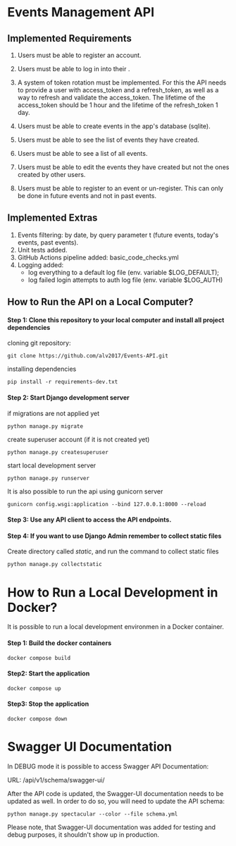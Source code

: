 # Events Management API

## Implemented Requirements

1) Users must be able to register an account.

2) Users must be able to log in into their .

3) A system of token rotation must be implemented. For this the API needs to provide a user with access_token 
and a refresh_token, as well as a way to refresh and validate the access_token. The lifetime of the access_token 
should be 1 hour and the lifetime of the refresh_token 1 day.

4) Users must be able to create events in the app's database (sqlite).

5) Users must be able to see the list of events they have created.

6) Users must be able to see a list of all events.

7) Users must be able to edit the events they have created but not the ones created by other users.

8) Users must be able to register to an event or un-register. This can only be done in future events 
and not in past events.


## Implemented Extras

1) Events filtering: by date, by query parameter t (future events, today's events, past events).
2) Unit tests added.
3) GitHub Actions pipeline added: basic_code_checks.yml
4) Logging added:
    - log everything to a default log file (env. variable $LOG_DEFAULT);
    - log failed login attempts to auth log file (env. variable $LOG_AUTH)


## How to Run the API on a Local Computer?

#### Step 1: Clone this repository to your local computer and install all project dependencies

cloning git repository:
```
git clone https://github.com/alv2017/Events-API.git
```
installing dependencies
```
pip install -r requirements-dev.txt
```

#### Step 2: Start Django development server

if migrations are not applied yet
```
python manage.py migrate
```

create superuser account (if it is not created yet)
```
python manage.py createsuperuser
```

start local development server
```
python manage.py runserver
```

It is also possible to run the api using gunicorn server
```
gunicorn config.wsgi:application --bind 127.0.0.1:8000 --reload
```

#### Step 3: Use any API client to access the API endpoints.

#### Step 4: If you want to use Django Admin remember to collect static files

Create directory called *static*, and run the command to collect static files
```
python manage.py collectstatic
```


# How to Run a Local Development in Docker?

It is possible to run a local development environmen in a Docker container.

#### Step 1: Build the docker containers
```
docker compose build
```

#### Step2: Start the application
```
docker compose up
```

#### Step3: Stop the application
```
docker compose down
```

# Swagger UI Documentation

In DEBUG mode it is possible to access Swagger API Documentation:

URL: /api/v1/schema/swagger-ui/

After the API code is updated, the Swagger-UI documentation needs to be updated as well. In order to do so,
you will need to update the API schema:
```
python manage.py spectacular --color --file schema.yml
```
Please note, that Swagger-UI documentation was added for testing and debug purposes, it shouldn't
show up in production.